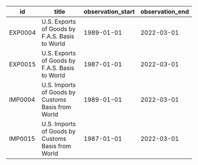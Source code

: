 | id      | title                                             | observation_start   | observation_end   |
|---------|---------------------------------------------------|---------------------|-------------------|
| EXP0004 | U.S. Exports of Goods by F.A.S. Basis to World    | 1989-01-01          | 2022-03-01        |
| EXP0015 | U.S. Exports of Goods by F.A.S. Basis to World    | 1987-01-01          | 2022-03-01        |
| IMP0004 | U.S. Imports of Goods by Customs Basis from World | 1989-01-01          | 2022-03-01        |
| IMP0015 | U.S. Imports of Goods by Customs Basis from World | 1987-01-01          | 2022-03-01        |